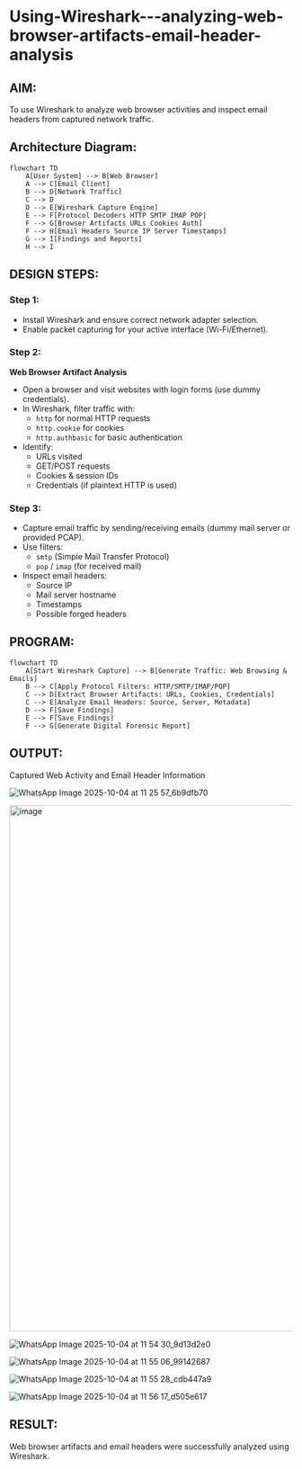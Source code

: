 # Using-Wireshark---analyzing-web-browser-artifacts-email-header-analysis
## AIM:
To use Wireshark to analyze web browser activities and inspect email headers from captured network traffic.
## Architecture Diagram:
```mermaid
flowchart TD
    A[User System] --> B[Web Browser]
    A --> C[Email Client]
    B --> D[Network Traffic]
    C --> D
    D --> E[Wireshark Capture Engine]
    E --> F[Protocol Decoders HTTP SMTP IMAP POP]
    F --> G[Browser Artifacts URLs Cookies Auth]
    F --> H[Email Headers Source IP Server Timestamps]
    G --> I[Findings and Reports]
    H --> I
```
## DESIGN STEPS:
### Step 1:
- Install Wireshark and ensure correct network adapter selection.
- Enable packet capturing for your active interface (Wi-Fi/Ethernet).

### Step 2:
**Web Browser Artifact Analysis**
- Open a browser and visit websites with login forms (use dummy credentials).
- In Wireshark, filter traffic with:
    - ```http``` for normal HTTP requests
    - ```http.cookie``` for cookies
    - ```http.authbasic``` for basic authentication
- Identify:
    - URLs visited
    - GET/POST requests
    - Cookies & session IDs
    - Credentials (if plaintext HTTP is used)
### Step 3:
- Capture email traffic by sending/receiving emails (dummy mail server or provided PCAP).
- Use filters:
    - ```smtp``` (Simple Mail Transfer Protocol)
    - ```pop``` / ```imap``` (for received mail)
- Inspect email headers:
    - Source IP
    - Mail server hostname
    - Timestamps
    - Possible forged headers
## PROGRAM:
```mermaid
flowchart TD
    A[Start Wireshark Capture] --> B[Generate Traffic: Web Browsing & Emails]
    B --> C[Apply Protocol Filters: HTTP/SMTP/IMAP/POP]
    C --> D[Extract Browser Artifacts: URLs, Cookies, Credentials]
    C --> E[Analyze Email Headers: Source, Server, Metadata]
    D --> F[Save Findings]
    E --> F[Save Findings]
    F --> G[Generate Digital Forensic Report]
```

## OUTPUT:
Captured Web Activity and Email Header Information

![WhatsApp Image 2025-10-04 at 11 25 57_6b9dfb70](https://github.com/user-attachments/assets/59dc92c1-1421-4bc4-ad36-eb7b52f1b24a)

<img width="1914" height="936" alt="image" src="https://github.com/user-attachments/assets/478d2913-bd61-473f-9b03-7b50f6e53e71" />

![WhatsApp Image 2025-10-04 at 11 54 30_9d13d2e0](https://github.com/user-attachments/assets/40b6453a-b0b6-4a6e-b8b2-f7609ecb2781)

![WhatsApp Image 2025-10-04 at 11 55 06_99142687](https://github.com/user-attachments/assets/609e869e-7846-4238-b145-fb0a491477a3)

![WhatsApp Image 2025-10-04 at 11 55 28_cdb447a9](https://github.com/user-attachments/assets/d897bc59-1406-418d-8f19-9d30aa733bd1)

![WhatsApp Image 2025-10-04 at 11 56 17_d505e617](https://github.com/user-attachments/assets/b834fdfc-b6d2-4a9f-92a6-ae4ff174af78)


## RESULT:
Web browser artifacts and email headers were successfully analyzed using Wireshark.

